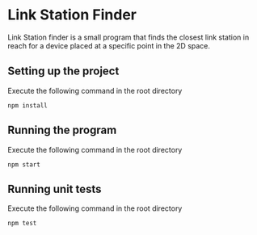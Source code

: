 # Link Station Finder

Link Station finder is a small program that finds the closest link station in reach for a device placed at a specific point in the 2D space.

## Setting up the project

Execute the following command in the root directory

```
npm install
```

## Running the program

Execute the following command in the root directory

```
npm start
```

## Running unit tests

Execute the following command in the root directory

```
npm test
```
